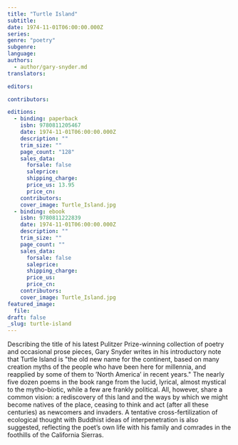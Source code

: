 ```yaml
---
title: "Turtle Island"
subtitle:
date: 1974-11-01T06:00:00.000Z
series:
genre: "poetry"
subgenre:
language:
authors:
  - author/gary-snyder.md
translators:

editors:

contributors:

editions:
  - binding: paperback
    isbn: 9780811205467
    date: 1974-11-01T06:00:00.000Z
    description: ""
    trim_size: ""
    page_count: "128"
    sales_data:
      forsale: false
      saleprice:
      shipping_charge:
      price_us: 13.95
      price_cn:
    contributors:
    cover_image: Turtle_Island.jpg
  - binding: ebook
    isbn: 9780811222839
    date: 1974-11-01T06:00:00.000Z
    description: ""
    trim_size: ""
    page_count: ""
    sales_data:
      forsale: false
      saleprice:
      shipping_charge:
      price_us:
      price_cn:
    contributors:
    cover_image: Turtle_Island.jpg
featured_image:
  file:
draft: false
_slug: turtle-island
---
```


Describing the title of his latest Pulitzer Prize-winning collection of poetry and occasional prose pieces, Gary Snyder writes in his introductory note that Turtle Island is "the old new name for the continent, based on many creation myths of the people who have been here for millennia, and reapplied by some of them to ’North America’ in recent years." The nearly five dozen poems in the book range from the lucid, lyrical, almost mystical to the mytho-biotic, while a few are frankly political. All, however, share a common vision: a rediscovery of this land and the ways by which we might become natives of the place, ceasing to think and act (after all these centuries) as newcomers and invaders. A tentative cross-fertilization of ecological thought with Buddhist ideas of interpenetration is also suggested, reflecting the poet’s own life with his family and comrades in the foothills of the California Sierras.

